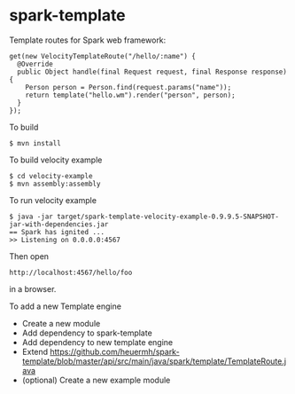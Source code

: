 spark-template
==============

Template routes for Spark web framework:

    get(new VelocityTemplateRoute("/hello/:name") {
      @Override
      public Object handle(final Request request, final Response response) {
        Person person = Person.find(request.params("name"));
        return template("hello.wm").render("person", person);
      }
    });


To build

    $ mvn install


To build velocity example

    $ cd velocity-example
    $ mvn assembly:assembly


To run velocity example

    $ java -jar target/spark-template-velocity-example-0.9.9.5-SNAPSHOT-jar-with-dependencies.jar 
    == Spark has ignited ...
    >> Listening on 0.0.0.0:4567

Then open

    http://localhost:4567/hello/foo

in a browser.



To add a new Template engine

 - Create a new module
 - Add dependency to spark-template
 - Add dependency to new template engine
 - Extend https://github.com/heuermh/spark-template/blob/master/api/src/main/java/spark/template/TemplateRoute.java
 - (optional) Create a new example module